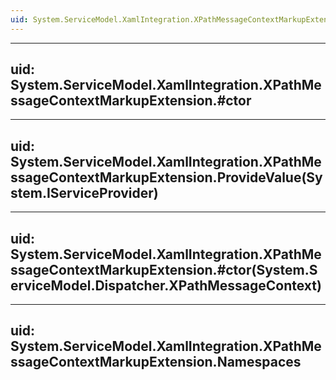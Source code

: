 ```yaml
---
uid: System.ServiceModel.XamlIntegration.XPathMessageContextMarkupExtension
---
```


---
uid: System.ServiceModel.XamlIntegration.XPathMessageContextMarkupExtension.#ctor
---

---
uid: System.ServiceModel.XamlIntegration.XPathMessageContextMarkupExtension.ProvideValue(System.IServiceProvider)
---

---
uid: System.ServiceModel.XamlIntegration.XPathMessageContextMarkupExtension.#ctor(System.ServiceModel.Dispatcher.XPathMessageContext)
---

---
uid: System.ServiceModel.XamlIntegration.XPathMessageContextMarkupExtension.Namespaces
---
